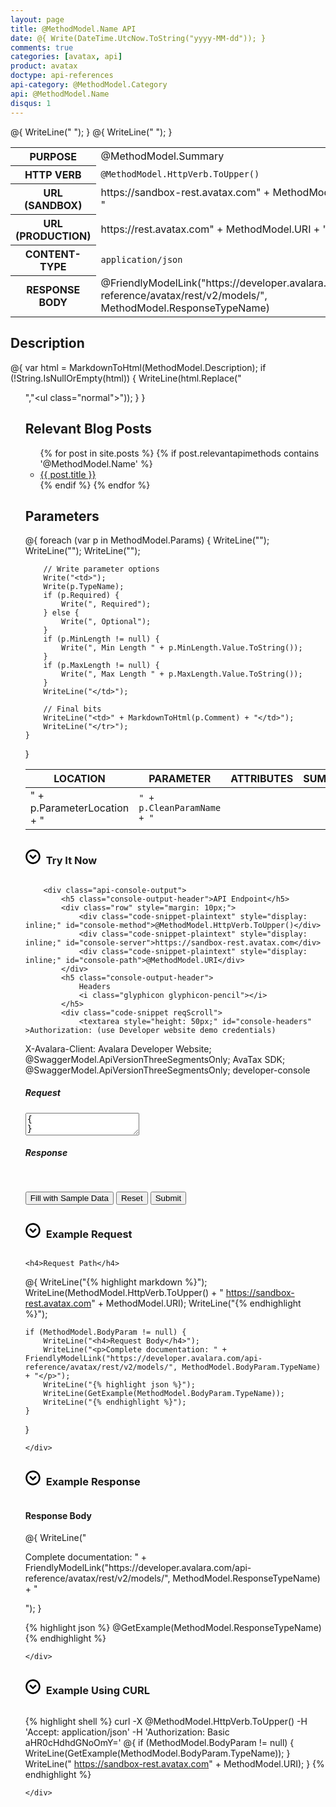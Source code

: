```yaml
---
layout: page
title: @MethodModel.Name API
date: @{ Write(DateTime.UtcNow.ToString("yyyy-MM-dd")); }
comments: true
categories: [avatax, api]
product: avatax
doctype: api-references
api-category: @MethodModel.Category
api: @MethodModel.Name
disqus: 1
---
```


<table class="styled-table">
    <tr>
        <th>PURPOSE</th>
        <td>@MethodModel.Summary</td>
    </tr>
    <tr>
        <th>HTTP VERB</th>
        <td><code class="highlight-rouge">@MethodModel.HttpVerb.ToUpper()</code></td>
    </tr>
    <tr>
        <th>URL (SANDBOX)</th>
@{
WriteLine("        <td>https://sandbox-rest.avatax.com" + MethodModel.URI + "</td>");
}
    </tr>
    <tr>
        <th>URL (PRODUCTION)</th>
@{
WriteLine("        <td>https://rest.avatax.com" + MethodModel.URI + "</td>");
}
    </tr>
    <tr>
        <th>CONTENT-TYPE</th>
        <td><code class="highlight-rouge">application/json</code></td>
    </tr>
    <tr>
        <th>RESPONSE BODY</th>
        <td>@FriendlyModelLink("https://developer.avalara.com/api-reference/avatax/rest/v2/models/", MethodModel.ResponseTypeName)</td>
    </tr>
</table>

## Description

@{
    var html = MarkdownToHtml(MethodModel.Description);
    if (!String.IsNullOrEmpty(html)) {
        WriteLine(html.Replace("<ul>","<ul class=\"normal\">"));
    }
}

## Relevant Blog Posts

<ul class="normal">
{% for post in site.posts %}
   {% if post.relevantapimethods contains '@MethodModel.Name' %}
       <li><a href="{{ post.url }}">{{ post.title }}</a></li>
   {% endif %}
{% endfor %}
</ul>

## Parameters

<table class="styled-table">
    <thead>
        <tr>
            <th>LOCATION</th>
            <th>PARAMETER</th>
            <th>ATTRIBUTES</th>
            <th>SUMMARY</th>
        </tr>
    </thead>
    <tbody>
@{
    foreach (var p in MethodModel.Params) {
        WriteLine("<tr>");
        WriteLine("<td>" + p.ParameterLocation + "</td>");
        WriteLine("<td><code class=\"highlight-rouge\">" + p.CleanParamName + "</code></td>");
        
        // Write parameter options
        Write("<td>");
        Write(p.TypeName);
        if (p.Required) {
            Write(", Required");
        } else {
            Write(", Optional");
        }
        if (p.MinLength != null) {
            Write(", Min Length " + p.MinLength.Value.ToString());
        }
        if (p.MaxLength != null) {
            Write(", Max Length " + p.MaxLength.Value.ToString());
        }
        WriteLine("</td>");

        // Final bits
        WriteLine("<td>" + MarkdownToHtml(p.Comment) + "</td>");
        WriteLine("</tr>");
    }
}
    </tbody>
</table>


<div>
    <div class="try-it-now-header" data-target="#try-it-now" data-toggle="collapse" OnClick="$('#try-it-now-icon').toggleClass('rotate');">
        <div class="documentation-expand-icon rotate" id="try-it-now-icon" style="display: inline-block; margin-right: 5px;">
            <svg id="Layer_1" version="1.1" viewBox="0 0 512 512" width="24px" x="0px" xml:space="preserve" y="0px" style="display: block; margin: auto;"><g transform="rotate(0 256 256)"><g><path d="M254.8,5.9c-139,0-252,113.1-252,252s113.1,252,252,252s252-113.1,252-252S393.8,5.9,254.8,5.9z M254.8,454 c-108.1,0-196-88-196-196s87.9-196,196-196s196,88,196,196S362.9,454,254.8,454z"></path><polygon points="254.8,269.4 172.5,187.1 132.9,226.7 254.8,348.6 376.8,226.7 337.2,187.1"></polygon></g></g></svg>
        </div>
        <h3 class="clickable" style="display: inline-block;">Try It Now</h3>
    </div>
    <div class="collapse" id="try-it-now">

        <div class="api-console-output">
            <h5 class="console-output-header">API Endpoint</h5>
            <div class="row" style="margin: 10px;">
                <div class="code-snippet-plaintext" style="display: inline;" id="console-method">@MethodModel.HttpVerb.ToUpper()</div>
                <div class="code-snippet-plaintext" style="display: inline;" id="console-server">https://sandbox-rest.avatax.com</div>
                <div class="code-snippet-plaintext" style="display: inline;" id="console-path">@MethodModel.URI</div>
            </div>
            <h5 class="console-output-header">
                Headers
                <i class="glyphicon glyphicon-pencil"></i>
            </h5>
            <div class="code-snippet reqScroll">
                <textarea style="height: 50px;" id="console-headers" >Authorization: (use Developer website demo credentials)
X-Avalara-Client: Avalara Developer Website; @SwaggerModel.ApiVersionThreeSegmentsOnly; AvaTax SDK; @SwaggerModel.ApiVersionThreeSegmentsOnly; developer-console</textarea>
            </div>
            <div class="row" style="margin-bottom: 8px;">
                <div class="col-md-6 console-req-container">
                    <h5 class="console-output-header">
                        Request
                        <i class="glyphicon glyphicon-pencil"></i>
                    </h5>
                    <textarea id="console-input-sample" style="display: none;">@{ if (MethodModel.BodyParam != null) { Write(GetExample(MethodModel.BodyParam.TypeName)); } }</textarea>
                    <div class="code-snippet reqScroll">
                        <textarea id="console-input">{ }</textarea>
                    </div>
                </div>
                <div class="col-md-6 console-res-container">
                     <h5 class="console-output-header">Response</h5>
                     <div class="code-snippet respScroll">
                         <pre id="console-output"> </pre>
                     </div>
                 </div>
             </div>
             <div>
                 <button class="btn btn-secondary" style="color: #000000;" type="button" onClick="$('#console-input').empty().val($('#console-input-sample').val());">Fill with Sample Data</button>
                 <button class="btn btn-secondary" style="color: #000000;" type="button" onClick="$('#console-input').empty().val('{ }');">Reset</button>
                 <button class="btn btn-primary" type="button" onClick="ApiRequest();">Submit</button>
             </div>
        </div>
    </div>
</div>

<div>
    <div class="try-it-now-header" data-target="#example-request" data-toggle="collapse" OnClick="$('#example-request-icon').toggleClass('rotate');">
        <div class="documentation-expand-icon rotate" id="example-request-icon" style="display: inline-block; margin-right: 5px;">
            <svg id="Layer_1" version="1.1" viewBox="0 0 512 512" width="24px" x="0px" xml:space="preserve" y="0px" style="display: block; margin: auto;"><g transform="rotate(0 256 256)"><g><path d="M254.8,5.9c-139,0-252,113.1-252,252s113.1,252,252,252s252-113.1,252-252S393.8,5.9,254.8,5.9z M254.8,454 c-108.1,0-196-88-196-196s87.9-196,196-196s196,88,196,196S362.9,454,254.8,454z"></path><polygon points="254.8,269.4 172.5,187.1 132.9,226.7 254.8,348.6 376.8,226.7 337.2,187.1"></polygon></g></g></svg>
        </div>
        <h3 class="clickable" style="display: inline-block;">Example Request</h3>
    </div>
    <div class="collapse" id="example-request">

    <h4>Request Path</h4>
    
@{
    WriteLine("{% highlight markdown %}");
    WriteLine(MethodModel.HttpVerb.ToUpper() + " https://sandbox-rest.avatax.com" + MethodModel.URI);
    WriteLine("{% endhighlight %}");

    if (MethodModel.BodyParam != null) {
        WriteLine("<h4>Request Body</h4>");
        WriteLine("<p>Complete documentation: " + FriendlyModelLink("https://developer.avalara.com/api-reference/avatax/rest/v2/models/", MethodModel.BodyParam.TypeName) + "</p>");
        WriteLine("{% highlight json %}");
        WriteLine(GetExample(MethodModel.BodyParam.TypeName));
        WriteLine("{% endhighlight %}");
    }
}

    </div>
</div>

<div>
    <div class="try-it-now-header" data-target="#example-response" data-toggle="collapse" OnClick="$('#example-response-icon').toggleClass('rotate');">
        <div class="documentation-expand-icon rotate" id="example-response-icon" style="display: inline-block; margin-right: 5px;">
            <svg id="Layer_1" version="1.1" viewBox="0 0 512 512" width="24px" x="0px" xml:space="preserve" y="0px" style="display: block; margin: auto;"><g transform="rotate(0 256 256)"><g><path d="M254.8,5.9c-139,0-252,113.1-252,252s113.1,252,252,252s252-113.1,252-252S393.8,5.9,254.8,5.9z M254.8,454 c-108.1,0-196-88-196-196s87.9-196,196-196s196,88,196,196S362.9,454,254.8,454z"></path><polygon points="254.8,269.4 172.5,187.1 132.9,226.7 254.8,348.6 376.8,226.7 337.2,187.1"></polygon></g></g></svg>
        </div>
        <h3 class="clickable" style="display: inline-block;">Example Response</h3>
    </div>
    <div class="collapse" id="example-response">
    <h4>Response Body</h4>
@{
WriteLine("<p>Complete documentation: " + FriendlyModelLink("https://developer.avalara.com/api-reference/avatax/rest/v2/models/", MethodModel.ResponseTypeName) + "</p>");
}

{% highlight json %}
@GetExample(MethodModel.ResponseTypeName)
{% endhighlight %}

    </div>
</div>

<div>
    <div class="try-it-now-header" data-target="#curl-example" data-toggle="collapse" OnClick="$('#curl-example-icon').toggleClass('rotate');">
        <div class="documentation-expand-icon rotate" id="curl-example-icon" style="display: inline-block; margin-right: 5px;">
            <svg id="Layer_1" version="1.1" viewBox="0 0 512 512" width="24px" x="0px" xml:space="preserve" y="0px" style="display: block; margin: auto;"><g transform="rotate(0 256 256)"><g><path d="M254.8,5.9c-139,0-252,113.1-252,252s113.1,252,252,252s252-113.1,252-252S393.8,5.9,254.8,5.9z M254.8,454 c-108.1,0-196-88-196-196s87.9-196,196-196s196,88,196,196S362.9,454,254.8,454z"></path><polygon points="254.8,269.4 172.5,187.1 132.9,226.7 254.8,348.6 376.8,226.7 337.2,187.1"></polygon></g></g></svg>
        </div>
        <h3 class="clickable" style="display: inline-block;">Example Using CURL</h3>
    </div>
    <div class="collapse" id="curl-example">

{% highlight shell %}
curl
    -X @MethodModel.HttpVerb.ToUpper()
    -H 'Accept: application/json'
    -H 'Authorization: Basic aHR0cHdhdGNoOmY='
@{
    if (MethodModel.BodyParam != null) {
        WriteLine(GetExample(MethodModel.BodyParam.TypeName));
    }
    WriteLine("    https://sandbox-rest.avatax.com" + MethodModel.URI);
}
{% endhighlight %}

    </div>
</div>

